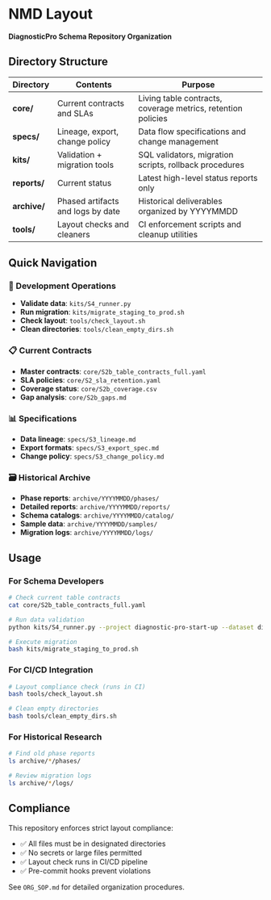 # NMD Layout

**DiagnosticPro Schema Repository Organization**

## Directory Structure

| Directory | Contents | Purpose |
|-----------|----------|---------|
| **core/** | Current contracts and SLAs | Living table contracts, coverage metrics, retention policies |
| **specs/** | Lineage, export, change policy | Data flow specifications and change management |
| **kits/** | Validation + migration tools | SQL validators, migration scripts, rollback procedures |
| **reports/** | Current status | Latest high-level status reports only |
| **archive/** | Phased artifacts and logs by date | Historical deliverables organized by YYYYMMDD |
| **tools/** | Layout checks and cleaners | CI enforcement scripts and cleanup utilities |

## Quick Navigation

### 🔧 Development Operations
- **Validate data**: `kits/S4_runner.py`
- **Run migration**: `kits/migrate_staging_to_prod.sh`
- **Check layout**: `tools/check_layout.sh`
- **Clean directories**: `tools/clean_empty_dirs.sh`

### 📋 Current Contracts
- **Master contracts**: `core/S2b_table_contracts_full.yaml`
- **SLA policies**: `core/S2_sla_retention.yaml`
- **Coverage status**: `core/S2b_coverage.csv`
- **Gap analysis**: `core/S2b_gaps.md`

### 📊 Specifications
- **Data lineage**: `specs/S3_lineage.md`
- **Export formats**: `specs/S3_export_spec.md`
- **Change policy**: `specs/S3_change_policy.md`

### 🗃️ Historical Archive
- **Phase reports**: `archive/YYYYMMDD/phases/`
- **Detailed reports**: `archive/YYYYMMDD/reports/`
- **Schema catalogs**: `archive/YYYYMMDD/catalog/`
- **Sample data**: `archive/YYYYMMDD/samples/`
- **Migration logs**: `archive/YYYYMMDD/logs/`

## Usage

### For Schema Developers
```bash
# Check current table contracts
cat core/S2b_table_contracts_full.yaml

# Run data validation
python kits/S4_runner.py --project diagnostic-pro-start-up --dataset diagnosticpro_prod --tables "*"

# Execute migration
bash kits/migrate_staging_to_prod.sh
```

### For CI/CD Integration
```bash
# Layout compliance check (runs in CI)
bash tools/check_layout.sh

# Clean empty directories
bash tools/clean_empty_dirs.sh
```

### For Historical Research
```bash
# Find old phase reports
ls archive/*/phases/

# Review migration logs
ls archive/*/logs/
```

## Compliance

This repository enforces strict layout compliance:
- ✅ All files must be in designated directories
- ✅ No secrets or large files permitted
- ✅ Layout check runs in CI/CD pipeline
- ✅ Pre-commit hooks prevent violations

See `ORG_SOP.md` for detailed organization procedures.